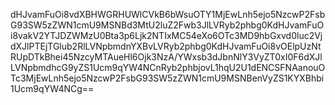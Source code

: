 dHJvamFuOi8vdXBHWGRHUWlCVkB6bWsuOTY1MjEwLnh5ejo5NzcwP2FsbG93SW5zZWN1cmU9MSNBd3MtU2luZ2Fwb3JlLVRyb2phbg0KdHJvamFuOi8vakV2YTJDZWMzU0Bta3p6Ljk2NTIxMC54eXo6OTc3MD9hbGxvd0luc2VjdXJlPTEjTGlub2RlLVNpbmdnYXBvLVRyb2phbg0KdHJvamFuOi8vOElpUzNtRUpDTkBhei45NzcyMTAueHl6Ojk3NzA/YWxsb3dJbnNlY3VyZT0xI0F6dXJlLVNpbmdhcG9yZS1Ucm9qYW4NCnRyb2phbjovL1hqU2U1dENCSFNAanouOTc3MjEwLnh5ejo5NzcwP2FsbG93SW5zZWN1cmU9MSNBenVyZS1KYXBhbi1Ucm9qYW4NCg==
